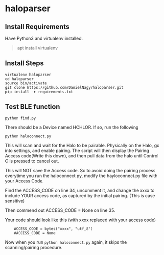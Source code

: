 # haloparser

## Install Requirements
Have Python3 and virtualenv installed.
>apt install virtualenv

## Install Steps
```
virtualenv haloparser
cd haloparser
source bin/activate
git clone https://github.com/DanielNagy/haloparser.git
pip install -r requirements.txt
```

## Test BLE function

```
python find.py
```

There should be a Device named HCHLOR. If so, run the following

```
python haloconnect.py
```

This will scan and wait for the Halo to be pairable. Physically on the Halo, go into settings, and enable pairing. The script will then display the Pairing Access code(Write this down), and then pull data from the halo until Control C is pressed to cancel out.

This will NOT save the Access code. So to avoid doing the pairing process everytime you run the haloconnect.py, modify the hayloconnect.py file with your Access Code. 

Find the ACCESS_CODE on line 34, uncomment it, and change the xxxx to include YOUR access code, as captured by the initial pairing. (This is case sensitive)

Then commend out ACCESS_CODE = None on line 35.

Your code should look like this (with xxxx replaced with your access code)
```
    ACCESS_CODE = bytes("xxxx", "utf_8")
    #ACCESS_CODE = None
```

Now when you run `python haloconnect.py` again, it skips the scanning/pairing procedure.
